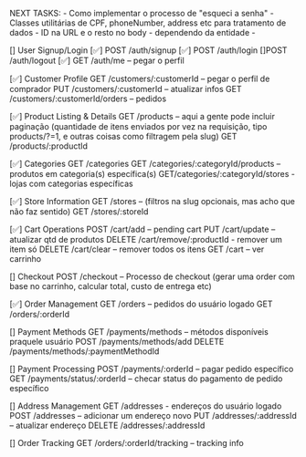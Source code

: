 NEXT TASKS:
    - Como implementar o processo de "esqueci a senha"
    - Classes utilitárias de CPF, phoneNumber, address etc para tratamento de dados
    - ID na URL e o resto no body - dependendo da entidade
    - 

[] User Signup/Login
    [✅] POST /auth/signup 
    [✅] POST /auth/login
    []POST /auth/logout
    [✅] GET /auth/me – pegar o perfil 

[✅] Customer Profile
    GET /customers/:customerId – pegar o perfil de comprador
    PUT /customers/:customerId – atualizar infos
    GET /customers/:customerId/orders – pedidos

[✅] Product Listing & Details
    GET /products – aqui a gente pode incluir paginação (quantidade de itens enviados por vez na requisição, tipo products/?=1, e outras coisas como filtragem pela slug)
    GET /products/:productId

[✅] Categories
    GET /categories
    GET /categories/:categoryId/products – produtos em categoria(s) específica(s)
    GET/categories/:categoryId/stores - lojas com categorias específicas

[✅] Store Information
    GET /stores – (filtros na slug opcionais, mas acho que não faz sentido)
    GET /stores/:storeId

[✅] Cart Operations
    POST /cart/add – pending cart
    PUT /cart/update – atualizar qtd de produtos
    DELETE /cart/remove/:productId - remover um item só
    DELETE /cart/clear – remover todos os itens
    GET /cart – ver carrinho

[] Checkout
    POST /checkout – Processo de checkout (gerar uma order com base no carrinho, calcular total, custo de entrega etc)

[✅] Order Management
    GET /orders – pedidos do usuário logado
    GET /orders/:orderId

[] Payment Methods
    GET /payments/methods – métodos disponíveis praquele usuário
    POST /payments/methods/add
    DELETE /payments/methods/:paymentMethodId

[] Payment Processing
    POST /payments/:orderId – pagar pedido específico
    GET /payments/status/:orderId – checar status do pagamento de pedido específico

[] Address Management
    GET /addresses - endereços do usuário logado
    POST /addresses – adicionar um endereço novo
    PUT /addresses/:addressId – atualizar endereço
    DELETE /addresses/:addressId

[] Order Tracking
    GET /orders/:orderId/tracking – tracking info

